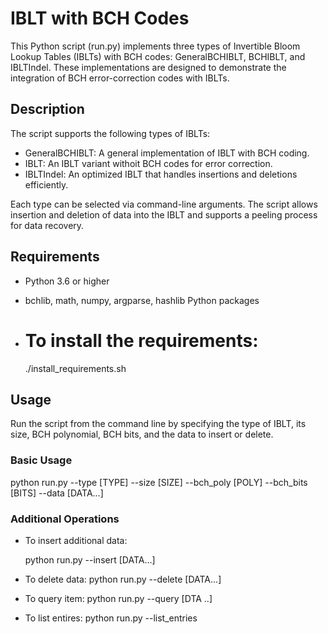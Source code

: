 # IBLT with BCH Codes

This Python script (run.py) implements three types of Invertible Bloom Lookup Tables (IBLTs) with BCH codes: GeneralBCHIBLT, BCHIBLT, and IBLTIndel. These implementations are designed to demonstrate the integration of BCH error-correction codes with IBLTs.

## Description

The script supports the following types of IBLTs:
- GeneralBCHIBLT: A general implementation of IBLT with BCH coding.
- IBLT: An IBLT variant withoit BCH codes for error correction.
- IBLTIndel: An optimized IBLT that handles insertions and deletions efficiently.

Each type can be selected via command-line arguments. The script allows insertion and deletion of data into the IBLT and supports a peeling process for data recovery.

## Requirements

- Python 3.6 or higher
- bchlib, math, numpy, argparse, hashlib Python packages

- # To install the requirements:
    ./install_requirements.sh
    

## Usage

Run the script from the command line by specifying the type of IBLT, its size, BCH polynomial, BCH bits, and the data to insert or delete.

### Basic Usage
python run.py --type [TYPE] --size [SIZE] --bch_poly [POLY] --bch_bits [BITS] --data [DATA...]


### Additional Operations

- To insert additional data:

  python run.py  --insert [DATA...]

- To delete data:
  python run.py  --delete [DATA...]

- To query item:
    python run.py --query [DTA ..]
  
- To list entires:
  python run.py --list_entries

